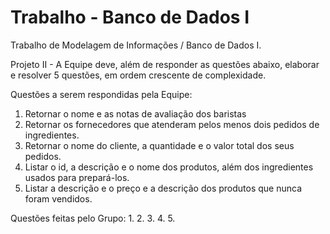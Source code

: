 # Trabalho - Banco de Dados I
Trabalho de Modelagem de Informações / Banco de Dados I.

Projeto II - A Equipe deve, além de responder as questões abaixo, elaborar e resolver 5 questões, em ordem crescente de complexidade.

Questões a serem respondidas pela Equipe:  
  1. Retornar o nome e as notas de avaliação dos baristas
  2. Retornar os fornecedores que atenderam pelos menos dois pedidos de ingredientes.
  3. Retornar o nome do cliente, a quantidade e o valor total dos seus pedidos.
  4. Listar o id, a descrição e o nome dos produtos, além dos ingredientes usados para prepará-los.
  5. Listar a descrição e o preço e a descrição dos produtos que nunca foram vendidos.

Questões feitas pelo Grupo:
  1. 
  2. 
  3. 
  4. 
  5. 
